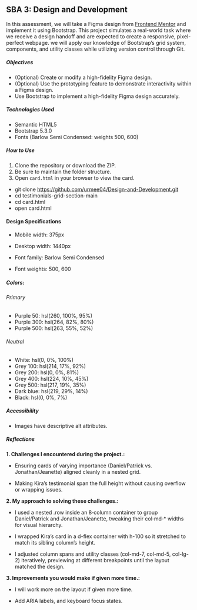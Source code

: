 ## SBA 3: Design and Development

In this assessment, we will take a Figma design from [Frontend Mentor](https://www.frontendmentor.io/challenges?difficulty=2%2C3&languages=CSS&type=free%2Cfree-plus) and implement it using Bootstrap. This project simulates a real-world task where we receive a design handoff and are expected to create a responsive, pixel-perfect webpage. we will apply our knowledge of Bootstrap’s grid system, components, and utility classes while utilizing version control through Git.


##### Objectives

- (Optional) Create or modify a high-fidelity Figma design.
- (Optional) Use the prototyping feature to demonstrate interactivity within a Figma design.
- Use Bootstrap to implement a high-fidelity Figma design accurately.

##### Technologies Used

- Semantic HTML5
- Bootstrap 5.3.0
- Fonts (Barlow Semi Condensed: weights 500, 600)

##### How to Use

1. Clone the repository or download the ZIP.
2. Be sure to maintain the folder structure.
3. Open `card.html` in your browser to view the card.

- git clone https://github.com/urmee04/Design-and-Development.git
- cd testimonials-grid-section-main
- cd card.html
- open card.html

#### Design Specifications
- Mobile width: 375px

- Desktop width: 1440px

- Font family: Barlow Semi Condensed

- Font weights: 500, 600

##### Colors:

###### Primary

- Purple 50: hsl(260, 100%, 95%)
- Purple 300: hsl(264, 82%, 80%)
- Purple 500: hsl(263, 55%, 52%)

###### Neutral

- White: hsl(0, 0%, 100%)
- Grey 100: hsl(214, 17%, 92%)
- Grey 200: hsl(0, 0%, 81%)
- Grey 400: hsl(224, 10%, 45%)
- Grey 500: hsl(217, 19%, 35%)
- Dark blue: hsl(219, 29%, 14%)
- Black: hsl(0, 0%, 7%)

##### Accessibility
- Images have descriptive alt attributes.

##### Reflections
**1. Challenges I encountered during the project.:**
- Ensuring cards of varying importance (Daniel/Patrick vs. Jonathan/Jeanette) aligned cleanly in a nested grid.

- Making Kira’s testimonial span the full height without causing overflow or wrapping issues.

**2. My approach to solving these challenges.:**
- I used a nested .row inside an 8‑column container to group Daniel/Patrick and Jonathan/Jeanette, tweaking their col‑md‑* widths for visual hierarchy.

- I wrapped Kira’s card in a d-flex container with h-100 so it stretched to match its sibling column’s height.

- I adjusted column spans and utility classes (col-md-7, col-md-5, col-lg-2) iteratively, previewing at different breakpoints until the layout matched the design.

**3. Improvements you would make if given more time.:**
- I will work more on the layout if given more time.

- Add ARIA labels, and keyboard focus states.